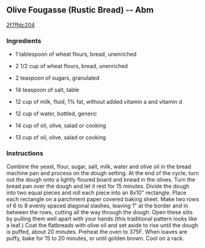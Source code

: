 ## Olive Fougasse (Rustic Bread) -- Abm

[2f7ffdc204](http://www.food.com/recipe/olive-fougasse-rustic-bread-abm-374002)

### Ingredients

 - 1 tablespoon of wheat flours, bread, unenriched

 - 2 1/2 cup of wheat flours, bread, unenriched

 - 2 teaspoon of sugars, granulated

 - 14 teaspoon of salt, table

 - 12 cup of milk, fluid, 1% fat, without added vitamin a and vitamin d

 - 12 cup of water, bottled, generic

 - 14 cup of oil, olive, salad or cooking

 - 13 cup of oil, olive, salad or cooking

### Instructions

Combine the yeast, flour, sugar, salt, milk, water and olive oil in the bread machine pan and process on the dough setting. At the end of the cycle, turn out the dough onto a lightly floured board and knead in the olives. Turn the bread pan over the dough and let it rest for 15 minutes. Divide the dough into two equal pieces and roll each piece into an 8x10" rectangle. Place each rectangle on a parchment paper covered baking sheet. Make two rows of 6 to 8 evenly spaced diagonal slashes, leaving 1" at the border and in between the rows, cutting all the way through the dough. Open these slits by pulling them well apart with your hands (this traditional pattern looks like a leaf.) Coat the flatbreads with olive oil and set aside to rise until the dough is puffed, about 20 minutes. Preheat the oven to 375F. When loaves are puffy, bake for 15 to 20 minutes, or until golden brown. Cool on a rack.